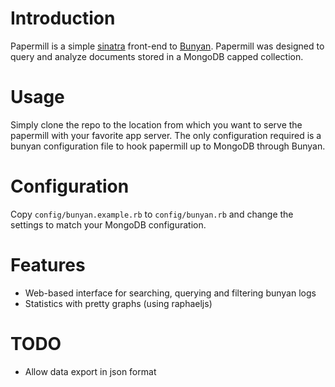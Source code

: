 # Introduction

Papermill is a simple [sinatra](http://github.com/sinatra/sinatra) front-end to
[Bunyan](http://github.com/ajsharp/bunyan). Papermill was designed to query 
and analyze documents stored in a MongoDB capped collection. 

# Usage
Simply clone the repo to the location from which you want to serve the papermill
with your favorite app server.  The only configuration required is a bunyan 
configuration file to hook papermill up to MongoDB through Bunyan.

# Configuration
Copy `config/bunyan.example.rb` to `config/bunyan.rb` and change the settings
to match your MongoDB configuration.

# Features

* Web-based interface for searching, querying and filtering bunyan logs
* Statistics with pretty graphs (using raphaeljs)

# TODO

* Allow data export in json format

